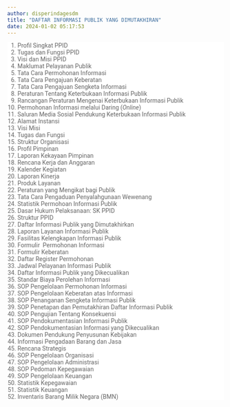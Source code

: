 ```yaml
---
author: disperindagesdm
title: "DAFTAR INFORMASI PUBLIK YANG DIMUTAKHIRAN"
date: 2024-01-02 05:17:53
---
```

<ol style="box-sizing: border-box; margin-top: 0px; margin-bottom: 1rem; color: #666666; font-family: Roboto; font-size: 14px; background-color: #ffffff;">
<li style="box-sizing: border-box;">Profil Singkat PPID</li>
<li style="box-sizing: border-box;">Tugas dan Fungsi PPID</li>
<li style="box-sizing: border-box;">Visi dan Misi PPID</li>
<li style="box-sizing: border-box;">Maklumat Pelayanan Publik</li>
<li style="box-sizing: border-box;">Tata Cara Permohonan Informasi</li>
<li style="box-sizing: border-box;">Tata Cara Pengajuan Keberatan</li>
<li style="box-sizing: border-box;">Tata Cara Pengajuan Sengketa Informasi</li>
<li style="box-sizing: border-box;">Peraturan Tentang Keterbukaan Informasi Publik</li>
<li style="box-sizing: border-box;">Rancangan Peraturan Mengenai Keterbukaan Informasi Publik</li>
<li style="box-sizing: border-box;">Permohonan Informasi melalui Daring (<em style="box-sizing: border-box;">Online</em>)</li>
<li style="box-sizing: border-box;">Saluran Media Sosial Pendukung Keterbukaan Informasi Publik</li>
<li style="box-sizing: border-box;">Alamat Instansi</li>
<li style="box-sizing: border-box;">Visi Misi</li>
<li style="box-sizing: border-box;">Tugas dan Fungsi</li>
<li style="box-sizing: border-box;">Struktur Organisasi</li>
<li style="box-sizing: border-box;">Profil Pimpinan</li>
<li style="box-sizing: border-box;">Laporan Kekayaan Pimpinan</li>
<li style="box-sizing: border-box;">Rencana Kerja dan Anggaran</li>
<li style="box-sizing: border-box;">Kalender Kegiatan</li>
<li style="box-sizing: border-box;">Laporan Kinerja</li>
<li style="box-sizing: border-box;">Produk Layanan</li>
<li style="box-sizing: border-box;">Peraturan yang Mengikat bagi Publik</li>
<li style="box-sizing: border-box;">Tata Cara Pengaduan Penyalahgunaan Wewenang</li>
<li style="box-sizing: border-box;">Statistik Permohoan Informasi Publik</li>
<li style="box-sizing: border-box;">Dasar Hukum Pelaksanaan: SK PPID</li>
<li style="box-sizing: border-box;">Struktur PPID</li>
<li style="box-sizing: border-box;">Daftar Informasi Publik yang Dimutakhirkan</li>
<li style="box-sizing: border-box;">Laporan Layanan Informasi Publik</li>
<li style="box-sizing: border-box;">Fasilitas Kelengkapan Informasi Publik</li>
<li style="box-sizing: border-box;">Formulir&nbsp; Permohonan Informasi</li>
<li style="box-sizing: border-box;">Formulir Keberatan</li>
<li style="box-sizing: border-box;">Daftar Register Permohonan</li>
<li style="box-sizing: border-box;">Jadwal Pelayanan Informasi Publik</li>
<li style="box-sizing: border-box;">Daftar Informasi Publik yang Dikecualikan</li>
<li style="box-sizing: border-box;">Standar Biaya Perolehan Informasi</li>
<li style="box-sizing: border-box;">SOP Pengelolaan Permohonan Informasi</li>
<li style="box-sizing: border-box;">SOP Pengelolaan Keberatan atas Informasi</li>
<li style="box-sizing: border-box;">SOP Penanganan Sengketa Informasi Publik</li>
<li style="box-sizing: border-box;">SOP Penetapan dan Pemutakhiran Daftar Informasi Publik</li>
<li style="box-sizing: border-box;">SOP Pengujian Tentang Konsekuensi</li>
<li style="box-sizing: border-box;">SOP Pendokumentasian Informasi Publik</li>
<li style="box-sizing: border-box;">SOP Pendokumentasian Informasi yang Dikecualikan</li>
<li style="box-sizing: border-box;">Dokumen Pendukung Penyusunan Kebijakan</li>
<li style="box-sizing: border-box;">Informasi Pengadaan Barang dan Jasa</li>
<li style="box-sizing: border-box;">Rencana Strategis</li>
<li style="box-sizing: border-box;">SOP Pengelolaan Organisasi</li>
<li style="box-sizing: border-box;">SOP Pengelolaan Administrasi</li>
<li style="box-sizing: border-box;">SOP Pedoman Kepegawaian</li>
<li style="box-sizing: border-box;">SOP Pengelolaan Keuangan</li>
<li style="box-sizing: border-box;">Statistik Kepegawaian</li>
<li style="box-sizing: border-box;">Statistik Keuangan</li>
<li style="box-sizing: border-box;">Inventaris Barang Milik Negara (BMN)</li>
</ol>
